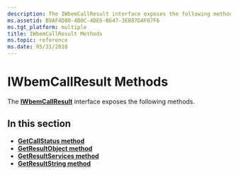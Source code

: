 ```yaml
---
description: The IWbemCallResult interface exposes the following methods.
ms.assetid: B9AF4D80-4B0C-4DE6-B647-3E887DAF07F6
ms.tgt_platform: multiple
title: IWbemCallResult Methods
ms.topic: reference
ms.date: 05/31/2018
---
```


# IWbemCallResult Methods

The [**IWbemCallResult**](/windows/desktop/api/Wbemcli/nn-wbemcli-iwbemcallresult) interface exposes the following methods.

## In this section

-   [**GetCallStatus method**](/windows/desktop/api/Wbemcli/nf-wbemcli-iwbemcallresult-getcallstatus)
-   [**GetResultObject method**](/windows/desktop/api/Wbemcli/nf-wbemcli-iwbemcallresult-getresultobject)
-   [**GetResultServices method**](/windows/desktop/api/Wbemcli/nf-wbemcli-iwbemcallresult-getresultservices)
-   [**GetResultString method**](/windows/desktop/api/Wbemcli/nf-wbemcli-iwbemcallresult-getresultstring)

 

 




